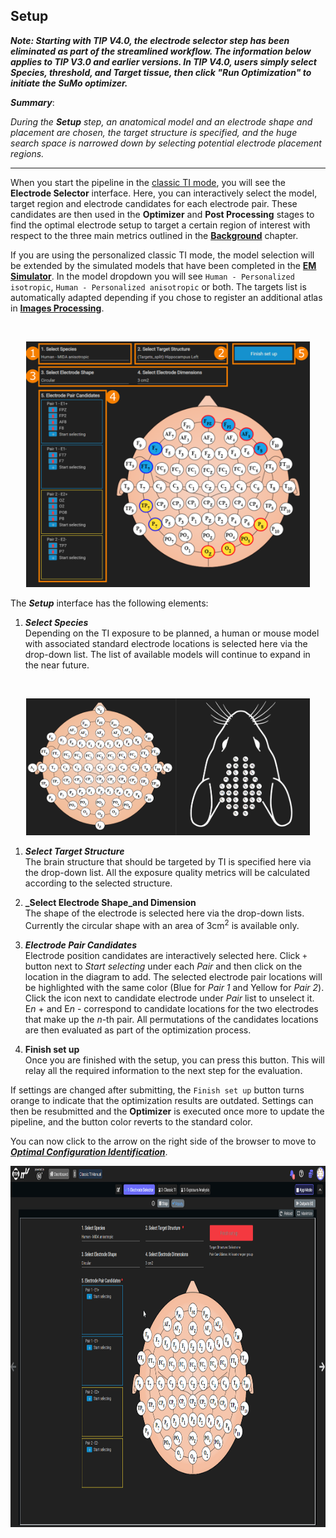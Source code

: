 ## Setup

**_Note: Starting with TIP V4.0, the electrode selector step has been eliminated as part of the streamlined workflow. The information below applies to TIP V3.0 and earlier versions. In TIP V4.0, users simply select Species, threshold, and Target tissue, then click "Run Optimization" to initiate the SuMo optimizer._**

**_Summary_**:

_During the **Setup** step, an anatomical model and an electrode shape and placement are chosen, the target structure is specified, and the huge search space is narrowed down by selecting potential electrode placement regions._

----

When you start the pipeline in the [classic TI mode](/docs/background/modes.md), you will see the **Electrode Selector** interface. Here, you can interactively select the model, target region and electrode candidates for each electrode pair. These candidates are then used in the **Optimizer** and **Post Processing** stages to find the optimal electrode setup to target a certain region of interest with respect to the three main metrics outlined in the [**Background**](/docs/background/background.md) chapter.

If you are using the personalized classic TI mode, the model selection will be extended by the simulated models that have been completed in the [**EM Simulator**](/docs/services/simulator.md). In the model dropdown you will see ```Human - Personalized isotropic```, ```Human - Personalized anisotropic``` or both. The targets list is automatically adapted depending if you chose to register an additional atlas in [**Images Processing**](/docs/services/personalizer.md).

<br>
<p align="center">
  <img width="90%" src="assets/electrode_selector/electrode_selector.png">
</p>

The **_Setup_** interface has the following elements:

1. **_Select Species_** <br/>
   Depending on the TI exposure to be planned, a human or mouse model with associated standard electrode locations is selected here via the drop-down list. The list of available models will continue to expand in the near future.

<br>
<p align="center">
  <img width="90%" src="assets/electrode_selector/species.png">
</p>

1. **_Select Target Structure_** <br/>
   The brain structure that should be targeted by TI is specified here via the drop-down list. All the exposure quality metrics will be calculated according to the selected structure. 

2. **_Select Electrode Shape_and Dimension** <br/>
   The shape of the electrode is selected here via the drop-down lists. Currently the circular shape with an area of 3cm<sup>2</sup> is available only.

3. **_Electrode Pair Candidates_** <br/>
   Electrode position candidates are interactively selected here. Click ```+``` button next to _Start selecting_ under each _Pair_ and then click on the location in the diagram to add. The selected electrode pair locations will be highlighted with the same color (Blue for _Pair 1_ and Yellow for _Pair 2_). Click the icon next to candidate electrode under _Pair_ list to unselect it. E*n* + and E*n* - correspond to candidate locations for the two electrodes that make up the *n*-th pair. All permutations of the candidates locations are then evaluated as part of the optimization process.

4. **Finish set up** <br/>
   Once you are finished with the setup, you can press this button. This will relay all the required information to the next step for the evaluation.

 If settings are changed after submitting, the ```Finish set up``` button turns orange to indicate that the optimization results are outdated. Settings can then be resubmitted and the **Optimizer** is executed once more to update the pipeline, and the button color reverts to the standard color.

You can now click to the arrow on the right side of the browser to move to [**_Optimal Configuration Identification_**](/docs/services/post_processing.md).

<p align="center">
   <img src="assets/quickguide/electrode_selector.gif" width="900" height="578" />
</p>
